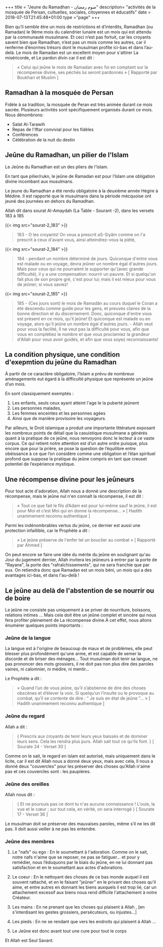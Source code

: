 +++
title = "Jeune du Ramadhan - صوم رمضان"
description= "activités de la mosquée de Persan, cultuelles, sociales, citoyennes et éducatifs"
date = 2018-07-13T21:45:48+01:00
type ="page"
+++

Bien qu’il semble être un mois de restrictions et d’interdits, Ramadhan (ou
Ramadan) le 9ème mois du calendrier lunaire est un mois qui est attendu par la
communauté musulmane.  Et ceci n’est pas fortuit, car les croyants savent bien
que  Ramadhan, n’est pas un mois comme les autres, car il renferme d’énormes
trésors dont le musulman profite ici-bas et dans l’au-delà. Le mois de Ramadan
est un excellent moyen pour s'attirer La miséricorde, et Le pardon divin car il
est dit :

>« Celui qui jeûne le mois de Ramadan avec foi en comptant sur la récompense
>divine, ses péchés lui seront pardonnés » [ Rapporté par Boukhari et Muslim ]

## Ramadhan à la mosquée de Persan

Fidèle à sa tradition, la mosquée de Peran est très animée durant ce mois
sacrée. Plusieurs activités sont spécifiquement organisés durant ce mois. Nous dénombrons:

* Salat Al-Tarawih
* Repas de l'Iftar convivial pour les fidèles
* Conférences
* Célébration de la nuit du destin

## Jeûne du Ramadhan, un pilier de l'Islam

Le Jeûne du Ramadhan est un des pliers de l'Islam.

En tant que pilier/rukn, le jeûne de Ramadan est pour l’Islam une obligation
divine incombant aux musulmans.

Le jeune du Ramadhan a été rendu obligatoire à la deuxième année Hégire à
Médine. Il est rapporté que le musulmans dans la période mécquoise ont jeuné des
journées en dehors du Ramadhan.

Allah dit dans sourat Al-Amaydah (La Table - Sourant -2), dans les versets 183 à 185

{{< img src="sourat-2_183" >}}

> 183 -  O les croyants! On vous a prescrit aS-Siyâm comme on l'a prescrit à ceux
>d'avant vous, ainsi atteindrez-vous la piété,

{{< img src="sourat-2_184" >}}

> 184 - pendant un nombre déterminé de jours. Quiconque d'entre vous est malade ou en
>voyage, devra jeûner un nombre égal d'autres jours. Mais pour ceux qui ne
>pourraient le supporter qu'(avec grande difficulté), il y a une compensation:
>nourrir un pauvre. Et si quelqu'un fait plus de son propre gré, c'est pour lui;
>mais il est mieux pour vous de jeûner; si vous saviez!

{{< img src="sourat-2_185" >}}

> 185 - (Ces jours sont) le mois de Ramadân au cours duquel le Coran a été descendu
>comme guide pour les gens, et preuves claires de la bonne direction et du
>discernement. Donc, quiconque d'entre vous est présent en ce mois, qu'il jeûne!
>Et quiconque est malade ou en voyage, alors qu'il jeûne un nombre égal d'autres
>jours. - Allah veut pour vous la facilité, Il ne veut pas la difficulté pour
>vous, afin que vous en complétiez le nombre et que vous proclamiez la grandeur
>d'Allah pour vous avoir guidés, et afin que vous soyez reconnaissants!

## La condition physique, une condition d'exepmtion du jeûne du Ramadhan

À partir de ce caractère obligatoire, l’Islam a prévu de nombreux aménagements
eut égard à la difficulté physique que représente un jeûne d’un mois.

En sont classiquement exemptés :
1. Les enfants, seuls ceux ayant atteint l'age le la puberté jeûnent
2. Les personnes malades,
3. Les femmes enceintes et les personnes agées
4. Ainsi que de manière provisoire les voyageurs.

Par ailleurs, le Droit islamique a produit une importante littérature exposant
les nombreux points de détail que la casuistique musulmane a générés quant à la
pratique de ce jeûne, nous renvoyons donc le lecteur à ce vaste corpus. Ce qui
retient notre attention est d’un autre ordre puisque, plus encore que pour la
prière, se pose la question de l’équilibre entre obéissance à ce que l’on
considère comme une obligation et l’élan spirituel profond que suppose la
pratique du jeûne compris en tant que creuset potentiel de l’expérience
mystique.

## Une récompense divine pour les jeûneurs

Pour tout acte d'adoration, Allah  nous a donné une description de la
récompense, mais le jeûne nul n'en connaît la récompense, il est dit :

>«  Tout ce que fait le fils d’Adam est pour lui-même sauf le jeûne, il est pour
>Moi et c’est Moi qui en donne la récompense… » [ Hadith unanimement reconnu
>authentique ]

Parmi les indénombrables vertus du jeûne, ce dernier est aussi une protection
infaillible, car le Prophète  a dit :

>« Le jeûne préserve de l'enfer tel un bouclier au combat » [ Rapporté par Ahmed
>]

On peut encore se faire une idée du mérite du jeûne en soulignant qu'au Jour du
jugement dernier, Allah  invitera les jeûneurs à entrer par la porte de
"Rayane", la porte des "rafraîchissements", qui ne sera franchie que par eux. On
retiendra donc que Ramadan est un mois béni, un mois qui a des avantages
ici-bas, et dans l'au-delà !


## Le jeûne au delà de l'abstention de se nourrir ou de boire

Le jeûne ne consiste pas uniquement à se priver de nourriture, boissons,
relations intimes … Mais cela doit être un jeûne complet et sincère qui nous
fera profiter pleinement de La récompense divine.À cet effet, nous allons
énumérer quelques points importants :


### Jeûne de la langue

La langue est à l'origine de beaucoup de maux et de problèmes, elle peut blesser
plus profondément qu'une arme, et est capable de semer la discorde et de briser
des ménages... Tout musulman doit tenir sa langue, ne pas prononcer des mots
grossiers, il ne doit pas non plus dire des paroles vaines, ni calomnier, ni
médire, ni mentir…

Le Prophète  a dit :

>« Quand l’un de vous jeûne, qu’il s’abstienne de dire des choses obscènes et
>d’élever la voix. Si quelqu’un l’insulte ou le provoque au combat, qu’il se
>contente de dire : “ Je suis en état de jeûne ”… » [ Hadith unanimement reconnu
>authentique ]

### Jeûne du regard

Allah  a dit :

>{ Prescris aux croyants de tenir leurs yeux baissés et de dominer leurs sens.
>Cela les rendra plus purs. Allah sait tout ce qu’ils font. }  [ Sourate 24 -
>Verset 30 ]

Comme on le sait, le regard en islam est autorisé, mais uniquement dans le
licite, car il est dit Allah   nous a donné deux yeux, mais avec cela, Il
nous a donné deux "couvercles" pour les préserver des choses qu'Allah
n'aime pas et ces couvercles sont : les paupières.

### Jeûne des oreilles

Allah   nous dit :

>{  Et ne poursuis pas ce dont tu n'as aucune connaissance ! L'ouie, la vue et le
>cœur ; sur tout cela, en vérité, on sera interrogé } [ Sourate 17 - Verset 36 ]

Le musulman doit se préserver des mauvaises paroles, même s’il ne les dit pas.
Il doit aussi veiller à ne pas les entendre.

### Jeûne des membres

1. Le "nafs" ou ego : En le soumettant à l'adoration. Comme on le sait, notre nafs
n'aime que se reposer, ne pas se fatiguer... et pour y remédier, nous l’éduquons
par le biais du jeûne, en ne lui donnant pas satisfaction et en le soumettant
aux actes d'adorations.

2. Le coeur : En le nettoyant des choses de ce bas monde auquel il est souvent
rattaché, et en le faisant "jeûner" en le privant des choses qu'il aime, et
entre autres en donnant les biens auxquels il est trop lié, car un attachement
excessif aux biens nous rend difficile l'attachement à notre Créateur.

3. Les mains : En ne prenant que les choses qui plaisent à Allah , [en
s'interdisant les gestes grossiers, persécuteurs, ou injustes...]

4. Les pieds : En ne se rendant que vers les endroits qui plaisent à Allah …

5. Le Jeûne est donc avant tout une cure pour tout le corps

Et Allah est Seul Savant.
